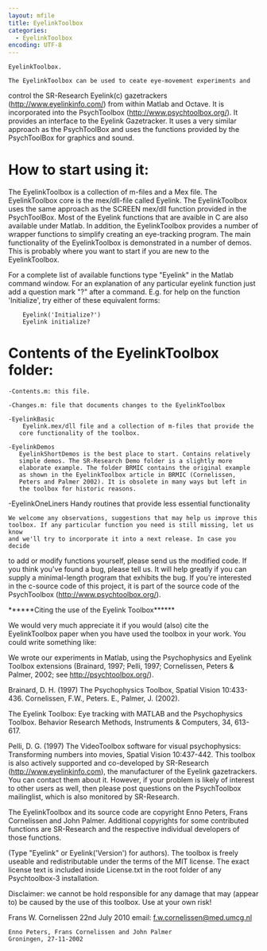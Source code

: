```yaml
---
layout: mfile
title: EyelinkToolbox
categories:
  - EyelinkToolbox
encoding: UTF-8
---
```


    EyelinkToolbox.

    The EyelinkToolbox can be used to ceate eye-movement experiments and
   control the SR-Research Eyelink(c) gazetrackers
   (http://www.eyelinkinfo.com/) from within Matlab and Octave.
   It is incorporated into the PsychToolbox (http://www.psychtoolbox.org/).
   It provides an interface to the Eyelink Gazetracker.
   It uses a very similar  approach as the PsychToolBox and uses the
   functions provided by the PsychToolBox for graphics and sound.

#    How to start using it:

   The EyelinkToolbox is a collection of m-files and a Mex file.
   The EyelinkToolbox core is the mex/dll-file called Eyelink. The
   EyelinkToolbox uses the same approach as the SCREEN mex/dll function
   provided in the PsychToolBox. Most of the Eyelink functions that are
   avaible in C are also available under Matlab. In addition, the
   EyelinkToolbox provides a number of wrapper functions to simplify
   creating an eye-tracking program. The main functionality of the
   EyelinkToolbox is demonstrated in a number of demos. This is probably
   where you want to start if you are new to the EyelinkToolbox.

   For a complete list of available functions type "Eyelink" in the Matlab
   command window. For an explanation of any particular eyelink function
   just add a question mark "?" after a command. E.g. for help on the
   function 'Initialize', try either of these equivalent forms:

        Eyelink('Initialize?')
        Eyelink initialize?

#     Contents of the EyelinkToolbox folder:

    -Contents.m: this file.

    -Changes.m: file that documents changes to the EyelinkToolbox

    -EyelinkBasic
        Eyelink.mex/dll file and a collection of m-files that provide the
       core functionality of the toolbox.

    -EyelinkDemos
       EyelinkShortDemos is the best place to start. Contains relatively
       simple demos. The SR-Research Demo folder is a slightly more
       elaborate example. The folder BRMIC contains the original example
       as shown in the EyelinkToolbox article in BRMIC (Cornelissen,
       Peters and Palmer 2002). It is obsolete in many ways but left in
       the toolbox for historic reasons.

   -EyelinkOneLiners
       Handy routines that provide less essential functionality

    We welcome any observations, suggestions that may help us improve this
    toolbox. If any particular function you need is still missing, let us know
    and we'll try to incorporate it into a next release. In case you decide
   to add or modify functions yourself, please send us the modified code.
    If you think you've found a bug, please tell us. It will help greatly
   if you can supply a  minimal-length program that exhibits the bug.
   If you're interested in the c-source code of this project, it is part
    of the source code of the PsychToolbox (http://www.psychtoolbox.org/).

   \*\*\*\*\*\*Citing the use of the Eyelink Toolbox\*\*\*\*\*\*

   We would very much appreciate it if you would (also) cite the EyelinkToolbox
   paper when you have used the toolbox in your work. You could write something
   like:

   We wrote our experiments in Matlab, using the Psychophysics and Eyelink
   Toolbox extensions (Brainard, 1997; Pelli, 1997; Cornelissen, Peters &
   Palmer, 2002; see http://psychtoolbox.org/).

   Brainard, D. H. (1997) The Psychophysics Toolbox, Spatial Vision 10:433-436.
   Cornelissen, F.W., Peters. E., Palmer, J. (2002).

   The Eyelink Toolbox: Eye tracking with MATLAB and the Psychophysics
   Toolbox. Behavior Research Methods, Instruments & Computers, 34,
   613-617.

   Pelli, D. G. (1997) The VideoToolbox software for visual psychophysics:
   Transforming numbers into movies, Spatial Vision 10:437-442.
   This toolbox is also actively supported and co-developed by SR-Research
   (http://www.eyelinkinfo.com), the manufacturer of the Eyelink
   gazetrackers. You can contact them about it. However, if your problem
   is likely of interest to other users as well, then please post
   questions on the PsychToolbox mailinglist, which is also monitored by
   SR-Research.

   The EyelinkToolbox and its source code are copyright
   Enno Peters, Frans Cornelissen and John Palmer. Additional copyrights
   for some contributed functions are SR-Research and the respective
   individual developers of those functions.

   (Type "Eyelink" or Eyelink('Version') for authors). The
   toolbox is freely useable and redistributable under the terms of the
   MIT license. The exact license text is included inside License.txt in
   the root folder of any Psychtoolbox-3 installation.

   Disclaimer: we cannot be hold responsible for any damage that may
                (appear to) be caused by the use of this toolbox. Use at
                your own risk!


   Frans W. Cornelissen
    22nd July 2010
    email: f.w.cornelissen@med.umcg.nl

    Enno Peters, Frans Cornelissen and John Palmer
    Groningen, 27-11-2002
